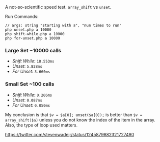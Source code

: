 A not-so-scientific speed test. `array_shift` vs `unset`.

Run Commands:

```
// args: string "starting with a", "num times to run"
php unset.php a 10000
php shift-while.php a 10000
php for-unset.php a 10000
```

### Large Set ~10000 calls

- *Shift While*: `18.553ms`
- *Unset*: `5.828ms`
- *For Unset*: `3.660ms`

### Small Set ~100 calls

- *Shift While*: `0.206ms`
- *Unset*: `0.087ms`
- *For Unset*: `0.050ms`

My conclusion is that `$v = $a[0]; unset($a[0]);` is better than `$v = array_shift($a)` unless you do not know the index of the item in the array. Also, the type of loop used matters.

https://twitter.com/stevenwadejr/status/1245879882321727490
